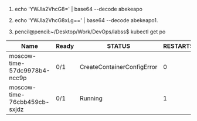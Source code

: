 1. echo 'YWJla2VhcG8=' | base64 --decode
    abekeapo

2. echo 'YWJla2VhcG8xLg==' | base64 --decode
    abekeapo1.

3. pencil@pencil:~/Desktop/Work/DevOps/labss$ kubectl get po


| Name | Ready | STATUS| RESTARTS | AGE |
| -------- | -------- | -------- | -------- | -------- |
| moscow-time-57dc9978b4-ncc9p | 0/1  | CreateContainerConfigError  | 0  | 55s |
| moscow-time-76cbb459cb-sxjdz| 0/1|  Running | 1 | 53s |